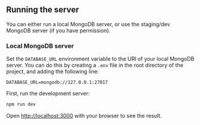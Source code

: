 ## Running the server

You can either run a local MongoDB server, or use the staging/dev MongoDB server (if you have permission).

### Local MongoDB server

Set the `DATABASE_URL` environment variable to the URI of your local MongoDB server. You can do this by creating a `.env` file in the root directory of the project, and adding the following line:

```
DATABASE_URL=mongodb://127.0.0.1:27017
```

First, run the development server:

```bash
npm run dev
```

Open [http://localhost:3000](http://localhost:3000) with your browser to see the result.
